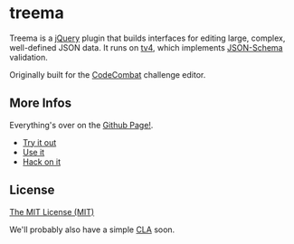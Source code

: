 treema
======

Treema is a [jQuery](http://jquery.com/) plugin that builds interfaces
for editing large, complex, well-defined JSON data.
It runs on [tv4](https://github.com/geraintluff/tv4),
 which implements [JSON-Schema](http://json-schema.org/) validation.
 
Originally built for the [CodeCombat](http://codecombat.com/) challenge editor.

## More Infos

Everything's over on the [Github Page!](http://sderickson.github.io/treema/).

* [Try it out](http://sderickson.github.io/treema/demo.html)
* [Use it](http://sderickson.github.io/treema/using.html)
* [Hack on it](http://sderickson.github.io/treema/develop.html)

## License
[The MIT License (MIT)](https://github.com/sderickson/treema/blob/master/LICENSE)

We'll probably also have a simple [CLA](http://en.wikipedia.org/wiki/Contributor_License_Agreement) soon.
